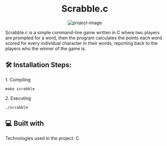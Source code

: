 <h1 align="center" id="title">Scrabble.c</h1>

<p align="center"><img src="https://socialify.git.ci/criveradom/scrabble/image?custom_language=C&amp;font=Raleway&amp;language=1&amp;name=1&amp;owner=1&amp;pattern=Plus&amp;theme=Light" alt="project-image"></p>

<p id="description">Scrabble.c is a simple command-line game written in C where two players are prompted for a word, then the program calculates the points each word scored for every individual character in their words, reporting back to the players who the winner of the game is.</p>

<h2>🛠️ Installation Steps:</h2>

<p>1. Compiling</p>

```
make scrabble
```

<p>2. Executing</p>

```
./scrabble
```

  
  
<h2>💻 Built with</h2>

Technologies used in the project: C
